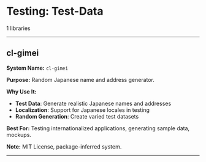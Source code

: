 # Testing: Test-Data

1 libraries

---

## cl-gimei

**System Name:** `cl-gimei`

**Purpose:** Random Japanese name and address generator.

**Why Use It:**
- **Test Data**: Generate realistic Japanese names and addresses
- **Localization**: Support for Japanese locales in testing
- **Random Generation**: Create varied test datasets

**Best For:** Testing internationalized applications, generating sample data, mockups.

**Note:** MIT License, package-inferred system.

---


